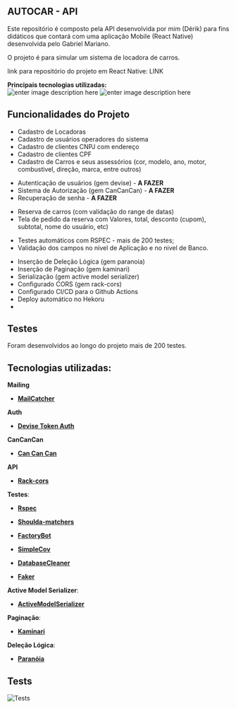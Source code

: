 ## AUTOCAR - API

Este repositório é composto pela API desenvolvida por mim (Dérik) para fins didáticos que contará com uma aplicação Mobile (React Native) desenvolvida pelo Gabriel Mariano.

O projeto é para simular um sistema de locadora de carros.

link para repositório do projeto em React Native: LINK

**Principais tecnologias utilizadas:** <br>
![enter image description here](https://img.shields.io/badge/Ruby_on_Rails-CC0000?style=for-the-badge&logo=ruby-on-rails&logoColor=white) ![enter image description here](https://img.shields.io/badge/PostgreSQL-316192?style=for-the-badge&logo=postgresql&logoColor=white)

<!-- ![MainImg](https://i.ibb.co/qpTmRJw/ecommerce-01.png) -->

## Funcionalidades do Projeto

- Cadastro de Locadoras
- Cadastro de usuários operadores do sistema
- Cadastro de clientes CNPJ com endereço
- Cadastro de clientes CPF
- Cadastro de Carros e seus assessórios (cor, modelo, ano, motor, combustivel, 
direção, marca, entre outros)
<br /><p>
- Autenticação de usuários (gem devise) - **A FAZER**
- Sistema de Autorização (gem CanCanCan) - **A FAZER**
- Recuperação de senha - **A FAZER**
<br /><p>
- Reserva de carros (com validação do range de datas)
- Tela de pedido da reserva com Valores, total, desconto (cupom), subtotal, nome do usuário, etc)
<br /><p>
- Testes automáticos com RSPEC - mais de 200 testes;
- Validação dos campos no nível de Aplicação e no nivel de Banco.
<br /><p>
- Inserção de Deleção Lógica (gem paranoia)
- Inserção de Paginação (gem kaminari)
- Serialização (gem active model serializer)
- Configurado CORS (gem rack-cors)
- Configurado CI/CD para o Github Actions
- Deploy automático no Hekoru
- 

## Testes

Foram desenvolvidos ao longo do projeto mais de 200 testes.
<!-- ![Testes](https://i.ibb.co/GTZW0Df/ecommerce-02.png) -->

## Tecnologias utilizadas:

**Mailing**

- **[MailCatcher](https://mailcatcher.me/)**

**Auth**

- **[Devise Token Auth](https://github.com/lynndylanhurley/devise_token_auth)**
  
**CanCanCan**

- **[Can Can Can](https://github.com/CanCanCommunity/cancancan)**
  
**API**

- **[Rack-cors](https://github.com/cyu/rack-cors)**
 
**Testes**:

- **[Rspec](https://github.com/rspec/rspec-rails)**

- **[Shoulda-matchers](https://github.com/thoughtbot/shoulda-matchers)**

- **[FactoryBot](https://github.com/thoughtbot/factory_bot_rails)**

- **[SimpleCov](https://github.com/simplecov-ruby/simplecov)**

- **[DatabaseCleaner](https://github.com/DatabaseCleaner/database_cleaner)**

- **[Faker](https://github.com/faker-ruby/faker)**

**Active Model Serializer**:

- **[ActiveModelSerializer](https://github.com/rails-api/active_model_serializers)**

**Paginação**:

- **[Kaminari](https://github.com/kaminari/kaminari)**

**Deleção Lógica**:

- **[Paranóia](https://github.com/rubysherpas/paranoia)**

## Tests
![Tests](https://github.com/derikbf/rent-api/actions/workflows/ruby.yml/badge.svg)
